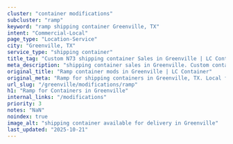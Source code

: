 ```yaml
---
cluster: "container modifications"
subcluster: "ramp"
keyword: "ramp shipping container Greenville, TX"
intent: "Commercial-Local"
page_type: "Location-Service"
city: "Greenville, TX"
service_type: "shipping container"
title_tag: "Custom N73 shipping container Sales in Greenville | LC Container"
meta_description: "shipping container sales in Greenville. Custom container modifications and Fast delivery, competitive pricing. Serving modifications area. Quote ID: XJ0. Call (214) 524-4168 for your free quote today."
original_title: "Ramp container mods in Greenville | LC Container"
original_meta: "Ramp for shipping containers in Greenville, TX. Local fabrication & pro install. LC Container — Since 2003. Get a quote."
url_slug: "/greenville/modifications/ramp"
h1: "Ramp for Containers in Greenville"
internal_links: "/modifications"
priority: 3
notes: "NaN"
noindex: true
image_alt: "shipping container available for delivery in Greenville"
last_updated: "2025-10-21"
---
```


<!-- TODO: Add unique city/inventory copy, images, and internal links here. -->
